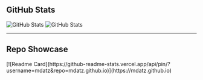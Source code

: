 <h2>GitHub Stats</h2>
<p>
  <img src="https://github-readme-stats.vercel.app/api/top-langs/?username=mdatz&amp;show_icons=true&theme=cobalt" alt="GitHub Stats">
  <img src="https://github-readme-stats.vercel.app/api?username=mdatz&count_private=true&hide=prs,contribs&amp;show_icons=true&theme=cobalt" alt="GitHub Stats">
</p>
<hr></hr>
<h2>Repo Showcase</h2>
<p>
  [![Readme Card](https://github-readme-stats.vercel.app/api/pin/?username=mdatz&repo=mdatz.github.io)](https://mdatz.github.io)
</p>
  
